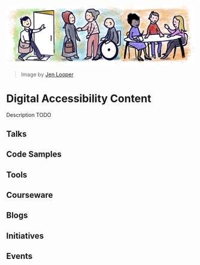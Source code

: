 ![Digital Accessibility banner](images/accessibility.png)
> Image by [Jen Looper](https://twitter.com/jenlooper)

# Digital Accessibility Content

Description TODO

## Talks

## Code Samples

## Tools

## Courseware

## Blogs

## Initiatives

## Events
